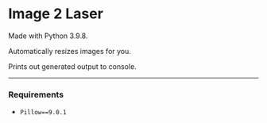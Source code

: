 # Image 2 Laser

Made with Python 3.9.8.

Automatically resizes images for you.

Prints out generated output to console.

---

### Requirements

- `Pillow==9.0.1`
